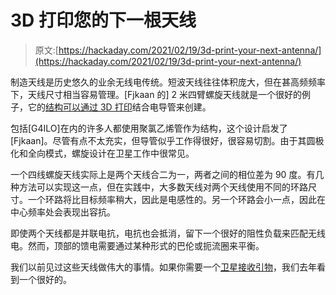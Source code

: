 # 3D 打印您的下一根天线

> 原文:[https://hackaday.com/2021/02/19/3d-print-your-next-antenna/](https://hackaday.com/2021/02/19/3d-print-your-next-antenna/)

制造天线是历史悠久的业余无线电传统。短波天线往往体积庞大，但在甚高频频率下，天线尺寸相当容易管理。[Fjkaan 的] 2 米四臂螺旋天线就是一个很好的例子，它的[结构可以通过 3D 打印](https://www.thingiverse.com/thing:4737259)结合电导管来创建。

包括[G4ILO]在内的许多人都使用聚氯乙烯管作为结构，这个设计启发了[Fjkaan]。尽管有点不太充实，但导管似乎工作得很好，很容易切割。由于其圆极化和全向模式，螺旋设计在卫星工作中很常见。

一个四线螺旋天线实际上是两个天线合二为一，两者之间的相位差为 90 度。有几种方法可以实现这一点，但在实践中，大多数天线对两个天线使用不同的环路尺寸。一个环路将比目标频率稍大，因此是电感性的。另一个环路会小一点，因此在中心频率处会表现出容抗。

即使两个天线都是并联电抗，电抗也会抵消，留下一个很好的阻性负载来匹配无线电。然而，顶部的馈电需要通过某种形式的巴伦或扼流圈来平衡。

我们以前见过这些天线做伟大的事情。如果你需要一个[卫星接收引物](https://hackaday.com/2020/03/14/get-your-weather-images-straight-from-the-satellite/)，我们去年看到一个很好的。